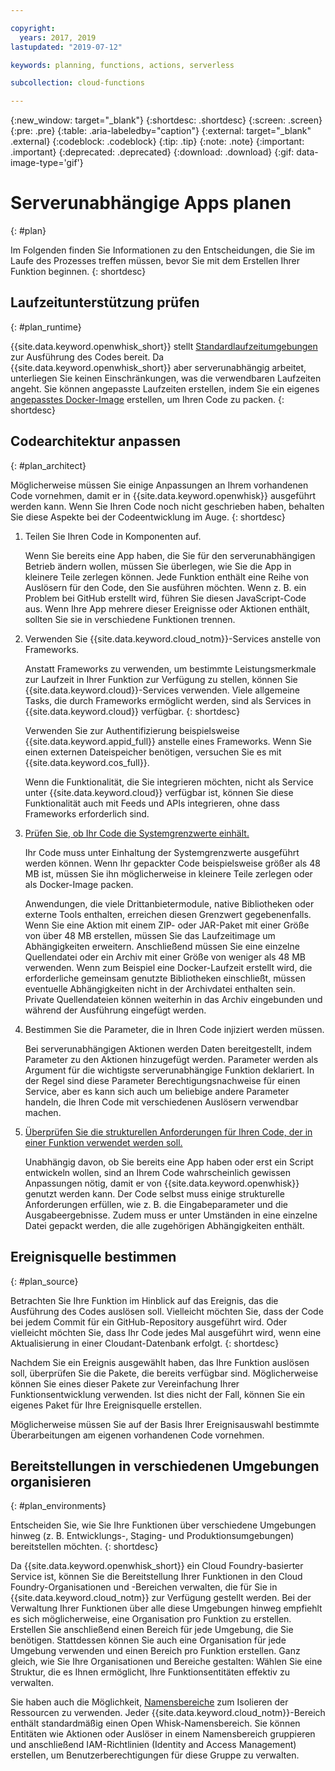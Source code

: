 ```yaml
---

copyright:
  years: 2017, 2019
lastupdated: "2019-07-12"

keywords: planning, functions, actions, serverless

subcollection: cloud-functions

---
```


{:new_window: target="_blank"}
{:shortdesc: .shortdesc}
{:screen: .screen}
{:pre: .pre}
{:table: .aria-labeledby="caption"}
{:external: target="_blank" .external}
{:codeblock: .codeblock}
{:tip: .tip}
{:note: .note}
{:important: .important}
{:deprecated: .deprecated}
{:download: .download}
{:gif: data-image-type='gif'}


# Serverunabhängige Apps planen
{: #plan}

Im Folgenden finden Sie Informationen zu den Entscheidungen, die Sie im Laufe des Prozesses treffen müssen, bevor Sie mit dem Erstellen Ihrer Funktion beginnen.
{: shortdesc}

## Laufzeitunterstützung prüfen
{: #plan_runtime}

{{site.data.keyword.openwhisk_short}} stellt [Standardlaufzeitumgebungen](/docs/openwhisk?topic=cloud-functions-runtimes#runtimes) zur Ausführung des Codes bereit. Da {{site.data.keyword.openwhisk_short}} aber serverunabhängig arbeitet, unterliegen Sie keinen Einschränkungen, was die verwendbaren Laufzeiten angeht. Sie können angepasste Laufzeiten erstellen, indem Sie ein eigenes [angepasstes Docker-Image](/docs/openwhisk?topic=cloud-functions-actions#actions-docker) erstellen, um Ihren Code zu packen.
{: shortdesc}



## Codearchitektur anpassen
{: #plan_architect}

Möglicherweise müssen Sie einige Anpassungen an Ihrem vorhandenen Code vornehmen, damit er in {{site.data.keyword.openwhisk}} ausgeführt werden kann. Wenn Sie Ihren Code noch nicht geschrieben haben, behalten Sie diese Aspekte bei der Codeentwicklung im Auge.
{: shortdesc}

1. Teilen Sie Ihren Code in Komponenten auf.

    Wenn Sie bereits eine App haben, die Sie für den serverunabhängigen Betrieb ändern wollen, müssen Sie überlegen, wie Sie die App in kleinere Teile zerlegen können. Jede Funktion enthält eine Reihe von Auslösern für den Code, den Sie ausführen möchten. Wenn z. B. ein Problem bei GitHub erstellt wird, führen Sie diesen JavaScript-Code aus. Wenn Ihre App mehrere dieser Ereignisse oder Aktionen enthält, sollten Sie sie in verschiedene Funktionen trennen.

2. Verwenden Sie {{site.data.keyword.cloud_notm}}-Services anstelle von Frameworks.

    Anstatt Frameworks zu verwenden, um bestimmte Leistungsmerkmale zur Laufzeit in Ihrer Funktion zur Verfügung zu stellen, können Sie {{site.data.keyword.cloud}}-Services verwenden. Viele allgemeine Tasks, die durch Frameworks ermöglicht werden, sind als Services in {{site.data.keyword.cloud}} verfügbar.
    {: shortdesc}

    Verwenden Sie zur Authentifizierung beispielsweise {{site.data.keyword.appid_full}} anstelle eines Frameworks. Wenn Sie einen externen Dateispeicher benötigen, versuchen Sie es mit {{site.data.keyword.cos_full}}.

    Wenn die Funktionalität, die Sie integrieren möchten, nicht als Service unter {{site.data.keyword.cloud}} verfügbar ist, können Sie diese Funktionalität auch mit Feeds und APIs integrieren, ohne dass Frameworks erforderlich sind.

3. [Prüfen Sie, ob Ihr Code die Systemgrenzwerte einhält.](/docs/openwhisk?topic=cloud-functions-limits#limits_syslimits) 

    Ihr Code muss unter Einhaltung der Systemgrenzwerte ausgeführt werden können. Wenn Ihr gepackter Code beispielsweise größer als 48 MB ist, müssen Sie ihn möglicherweise in kleinere Teile zerlegen oder als Docker-Image packen.

    Anwendungen, die viele Drittanbietermodule, native Bibliotheken oder externe Tools enthalten, erreichen diesen Grenzwert gegebenenfalls. Wenn Sie eine Aktion mit einem ZIP- oder JAR-Paket mit einer Größe von über 48 MB erstellen, müssen Sie das Laufzeitimage um Abhängigkeiten erweitern. Anschließend müssen Sie eine einzelne Quellendatei oder ein Archiv mit einer Größe von weniger als 48 MB verwenden. Wenn zum Beispiel eine Docker-Laufzeit erstellt wird, die erforderliche gemeinsam genutzte Bibliotheken einschließt, müssen eventuelle Abhängigkeiten nicht in der Archivdatei enthalten sein. Private Quellendateien können weiterhin in das Archiv eingebunden und während der Ausführung eingefügt werden.

4. Bestimmen Sie die Parameter, die in Ihren Code injiziert werden müssen.

    Bei serverunabhängigen Aktionen werden Daten bereitgestellt, indem Parameter zu den Aktionen hinzugefügt werden. Parameter werden als Argument für die wichtigste serverunabhängige Funktion deklariert. In der Regel sind diese Parameter Berechtigungsnachweise für einen Service, aber es kann sich auch um beliebige andere Parameter handeln, die Ihren Code mit verschiedenen Auslösern verwendbar machen.

5. [Überprüfen Sie die strukturellen Anforderungen für Ihren Code, der in einer Funktion verwendet werden soll.](/docs/openwhisk?topic=cloud-functions-prep) 

    Unabhängig davon, ob Sie bereits eine App haben oder erst ein Script entwickeln wollen, sind an Ihrem Code wahrscheinlich gewissen Anpassungen nötig, damit er von {{site.data.keyword.openwhisk}} genutzt werden kann. Der Code selbst muss einige strukturelle Anforderungen erfüllen, wie z. B. die Eingabeparameter und die Ausgabeergebnisse. Zudem muss er unter Umständen in eine einzelne Datei gepackt werden, die alle zugehörigen Abhängigkeiten enthält. 







## Ereignisquelle bestimmen
{: #plan_source}

Betrachten Sie Ihre Funktion im Hinblick auf das Ereignis, das die Ausführung des Codes auslösen soll. Vielleicht möchten Sie, dass der Code bei jedem Commit für ein GitHub-Repository ausgeführt wird. Oder vielleicht möchten Sie, dass Ihr Code jedes Mal ausgeführt wird, wenn eine Aktualisierung in einer Cloudant-Datenbank erfolgt.
{: shortdesc}

Nachdem Sie ein Ereignis ausgewählt haben, das Ihre Funktion auslösen soll, überprüfen Sie die Pakete, die bereits verfügbar sind. Möglicherweise können Sie eines dieser Pakete zur Vereinfachung Ihrer Funktionsentwicklung verwenden. Ist dies nicht der Fall, können Sie ein eigenes Paket für Ihre Ereignisquelle erstellen.

Möglicherweise müssen Sie auf der Basis Ihrer Ereignisauswahl bestimmte Überarbeitungen am eigenen vorhandenen Code vornehmen.


## Bereitstellungen in verschiedenen Umgebungen organisieren
{: #plan_environments}

Entscheiden Sie, wie Sie Ihre Funktionen über verschiedene Umgebungen hinweg (z. B. Entwicklungs-, Staging- und Produktionsumgebungen) bereitstellen möchten.
{: shortdesc}

Da {{site.data.keyword.openwhisk_short}} ein Cloud Foundry-basierter Service ist, können Sie die Bereitstellung Ihrer Funktionen in den Cloud Foundry-Organisationen und -Bereichen verwalten, die für Sie in {{site.data.keyword.cloud_notm}} zur Verfügung gestellt werden. Bei der Verwaltung Ihrer Funktionen über alle diese Umgebungen hinweg empfiehlt es sich möglicherweise, eine Organisation pro Funktion zu erstellen. Erstellen Sie anschließend einen Bereich für jede Umgebung, die Sie benötigen. Stattdessen können Sie auch eine Organisation für jede Umgebung verwenden und einen Bereich pro Funktion erstellen. Ganz gleich, wie Sie Ihre Organisationen und Bereiche gestalten: Wählen Sie eine Struktur, die es Ihnen ermöglicht, Ihre Funktionsentitäten effektiv zu verwalten. 

Sie haben auch die Möglichkeit, [Namensbereiche](/docs/openwhisk?topic=cloud-functions-namespaces) zum Isolieren der Ressourcen zu verwenden. Jeder {{site.data.keyword.cloud_notm}}-Bereich enthält standardmäßig einen Open Whisk-Namensbereich. Sie können Entitäten wie Aktionen oder Auslöser in einem Namensbereich gruppieren und anschließend IAM-Richtlinien (Identity and Access Management) erstellen, um Benutzerberechtigungen für diese Gruppe zu verwalten.




